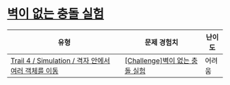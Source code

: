 # [벽이 없는 충돌 실험](https://www.codetree.ai/trails/complete/curated-cards/challenge-collision-experiment-without-wall)

|유형|문제 경험치|난이도|
|---|---|---|
|[Trail 4 / Simulation / 격자 안에서 여러 객체를 이동](https://www.codetree.ai/trail-info/intermediate-low/)|[[Challenge]벽이 없는 충돌 실험](https://www.codetree.ai/trails/complete/curated-cards/challenge-collision-experiment-without-wall/)|어려움|

